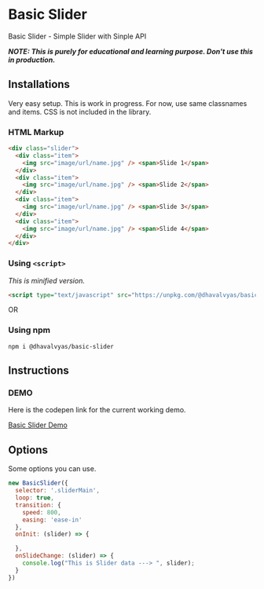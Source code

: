 # Basic Slider

Basic Slider - Simple Slider with Sinple API

**_NOTE: This is purely for educational and learning purpose. Don't use this in production._**

## Installations

Very easy setup. This is work in progress. For now, use same classnames and items. CSS is not included in the library.

### HTML Markup

```html
<div class="slider">
  <div class="item">
    <img src="image/url/name.jpg" /> <span>Slide 1</span>
  </div>
  <div class="item">
    <img src="image/url/name.jpg" /> <span>Slide 2</span>
  </div>
  <div class="item">
    <img src="image/url/name.jpg" /> <span>Slide 3</span>
  </div>
  <div class="item">
    <img src="image/url/name.jpg" /> <span>Slide 4</span>
  </div>
</div>
```

### Using `<script>`

_This is minified version._

```html
<script type="text/javascript" src="https://unpkg.com/@dhavalvyas/basic-slider/dist/index.js"></script>
```

OR

### Using npm

`npm i @dhavalvyas/basic-slider`

## Instructions

### DEMO

Here is the codepen link for the current working demo.

[Basic Slider Demo](https://codepen.io/cooldhavs/full/vvBKzr "Basic Slider Demo")

## Options

Some options you can use.

```javascript
new BasicSlider({
  selector: '.sliderMain',
  loop: true,
  transition: {
    speed: 800,
    easing: 'ease-in'
  },
  onInit: (slider) => {

  },
  onSlideChange: (slider) => {
    console.log("This is Slider data ---> ", slider);
  }
})
```

